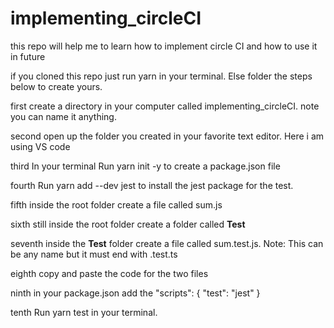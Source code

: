 # implementing_circleCI
this repo will help me to learn how to implement circle CI and how to use it in future

if you cloned this repo just run yarn in your terminal.
Else folder the steps below to create yours.

first
create a directory in your computer called implementing_circleCI. note you can name it anything.

second
open up the folder you created in your favorite text editor. Here i am using VS code

third
In your terminal Run yarn init -y to create a package.json file

fourth
Run yarn add --dev jest to install the jest package for the test. 

fifth
inside the root folder create a file called sum.js

sixth
still inside the root folder create a folder called __Test__

seventh
inside the __Test__ folder create a file called sum.test.js. Note: This can be any name but it must end with .test.ts

eighth
copy and paste the code for the two files

ninth
in your package.json add the 
"scripts": {
    "test": "jest"
}

tenth
Run yarn test in your terminal.